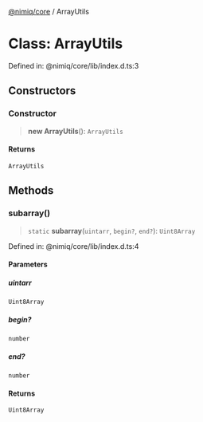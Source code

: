 [@nimiq/core](../globals.md) / ArrayUtils

# Class: ArrayUtils

Defined in: @nimiq/core/lib/index.d.ts:3

## Constructors

### Constructor

> **new ArrayUtils**(): `ArrayUtils`

#### Returns

`ArrayUtils`

## Methods

### subarray()

> `static` **subarray**(`uintarr`, `begin?`, `end?`): `Uint8Array`

Defined in: @nimiq/core/lib/index.d.ts:4

#### Parameters

##### uintarr

`Uint8Array`

##### begin?

`number`

##### end?

`number`

#### Returns

`Uint8Array`
